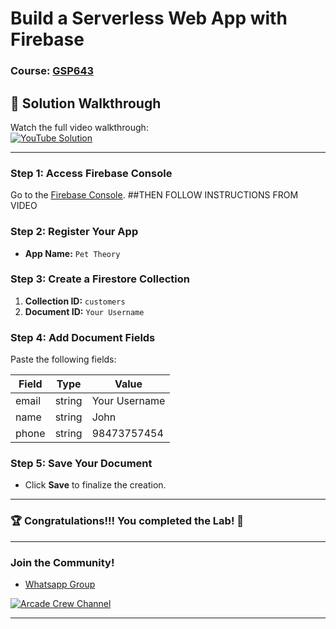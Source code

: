 # Build a Serverless Web App with Firebase

### Course: [GSP643](https://www.cloudskillsboost.google/focuses/8391?parent=catalog)

## 🚀 **Solution Walkthrough**

Watch the full video walkthrough:  
[![YouTube Solution](https://img.shields.io/badge/YouTube-Watch%20Solution-red?style=flat&logo=youtube)](https://www.youtube.com/watch?v=teOVqrkxCkQ)

---

### Step 1: Access Firebase Console
Go to the [Firebase Console](https://console.firebase.google.com/).
##THEN FOLLOW INSTRUCTIONS FROM VIDEO

### Step 2: Register Your App
- **App Name:** `Pet Theory`

### Step 3: Create a Firestore Collection
1. **Collection ID:** `customers`
2. **Document ID:** `Your Username`

### Step 4: Add Document Fields
Paste the following fields:

| Field |  Type  | Value             |
|-------|--------|-------------------|
| email | string | Your Username      |
| name  | string | John              |
| phone | string | 98473757454       |

### Step 5: Save Your Document
- Click **Save** to finalize the creation.

---

### 🏆 Congratulations!!! You completed the Lab! 🎉

---

### **Join the Community!**

- [Whatsapp Group](https://chat.whatsapp.com/FbVg9NI6Dp4CzfdsYmy0AE)  

[![Arcade Crew Channel](https://img.shields.io/badge/YouTube-Arcade%20Crew-red?style=flat&logo=youtube)](https://www.youtube.com/@Arcade61432)

---
